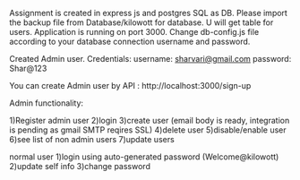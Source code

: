 Assignment is created in express js and postgres SQL as DB. 
Please import the backup file from Database/kilowott for database. U will get table for users.
Application is running on port 3000. 
Change db-config.js file according to your database connection username and password.

Created Admin user. Credentials: username: sharvari@gmail.com password: Shar@123

You can create Admin user by API : http://localhost:3000/sign-up

Admin functionality:

1)Register admin user
2)login
3)create user (email body is ready, integration is pending as gmail SMTP reqires SSL)
4)delete user
5)disable/enable user
6)see list of non admin users
7)update users

normal user
1)login using auto-generated password (Welcome@kilowott)
2)update self info
3)change password
